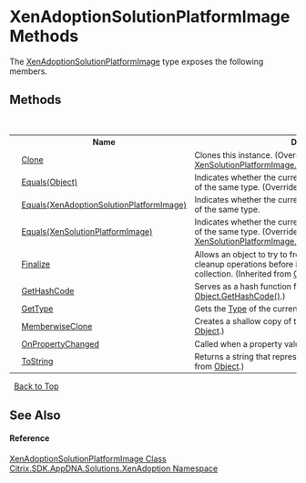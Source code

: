 # XenAdoptionSolutionPlatformImage Methods
 

The <a href="8c9f63a6-73d5-693c-1f87-74a940e705d3">XenAdoptionSolutionPlatformImage</a> type exposes the following members.


## Methods
&nbsp;<table><tr><th></th><th>Name</th><th>Description</th></tr><tr><td>![Public method](media/pubmethod.gif "Public method")</td><td><a href="801136db-fb9e-69b0-09dd-1a495585951c">Clone</a></td><td>
Clones this instance.
 (Overrides <a href="f9ee4d20-e9b6-b5fc-d453-05c9f8edba36">XenSolutionPlatformImage.Clone()</a>.)</td></tr><tr><td>![Public method](media/pubmethod.gif "Public method")</td><td><a href="0cc1846c-fbd0-ae34-2eee-d910ef483fe7">Equals(Object)</a></td><td>
Indicates whether the current object is equal to another object of the same type.
 (Overrides <a href="http://msdn2.microsoft.com/en-us/library/bsc2ak47" target="_blank">Object.Equals(Object)</a>.)</td></tr><tr><td>![Public method](media/pubmethod.gif "Public method")</td><td><a href="9ca873f1-30c4-f9f2-bf74-d9e1ff1f546c">Equals(XenAdoptionSolutionPlatformImage)</a></td><td>
Indicates whether the current object is equal to another object of the same type.</td></tr><tr><td>![Public method](media/pubmethod.gif "Public method")</td><td><a href="17ab4645-8bb4-f4b7-a775-79ce32fecf99">Equals(XenSolutionPlatformImage)</a></td><td>
Indicates whether the current object is equal to another object of the same type.
 (Overrides <a href="ec4d22aa-8d87-8dc8-67ca-68e78a4f423c">XenSolutionPlatformImage.Equals(XenSolutionPlatformImage)</a>.)</td></tr><tr><td>![Protected method](media/protmethod.gif "Protected method")</td><td><a href="http://msdn2.microsoft.com/en-us/library/4k87zsw7" target="_blank">Finalize</a></td><td>
Allows an object to try to free resources and perform other cleanup operations before it is reclaimed by garbage collection.
 (Inherited from <a href="http://msdn2.microsoft.com/en-us/library/e5kfa45b" target="_blank">Object</a>.)</td></tr><tr><td>![Public method](media/pubmethod.gif "Public method")</td><td><a href="003564bc-d396-8bda-89e9-13ff838dd5b5">GetHashCode</a></td><td>
Serves as a hash function for a particular type.
 (Overrides <a href="http://msdn2.microsoft.com/en-us/library/zdee4b3y" target="_blank">Object.GetHashCode()</a>.)</td></tr><tr><td>![Public method](media/pubmethod.gif "Public method")</td><td><a href="http://msdn2.microsoft.com/en-us/library/dfwy45w9" target="_blank">GetType</a></td><td>
Gets the <a href="http://msdn2.microsoft.com/en-us/library/42892f65" target="_blank">Type</a> of the current instance.
 (Inherited from <a href="http://msdn2.microsoft.com/en-us/library/e5kfa45b" target="_blank">Object</a>.)</td></tr><tr><td>![Protected method](media/protmethod.gif "Protected method")</td><td><a href="http://msdn2.microsoft.com/en-us/library/57ctke0a" target="_blank">MemberwiseClone</a></td><td>
Creates a shallow copy of the current <a href="http://msdn2.microsoft.com/en-us/library/e5kfa45b" target="_blank">Object</a>.
 (Inherited from <a href="http://msdn2.microsoft.com/en-us/library/e5kfa45b" target="_blank">Object</a>.)</td></tr><tr><td>![Protected method](media/protmethod.gif "Protected method")</td><td><a href="b396ab39-6e04-aa71-d84a-7f58f32cf0c6">OnPropertyChanged</a></td><td>
Called when a property value changes.</td></tr><tr><td>![Public method](media/pubmethod.gif "Public method")</td><td><a href="http://msdn2.microsoft.com/en-us/library/7bxwbwt2" target="_blank">ToString</a></td><td>
Returns a string that represents the current object.
 (Inherited from <a href="http://msdn2.microsoft.com/en-us/library/e5kfa45b" target="_blank">Object</a>.)</td></tr></table>&nbsp;
<a href="#xenadoptionsolutionplatformimage-methods">Back to Top</a>

## See Also


#### Reference
<a href="8c9f63a6-73d5-693c-1f87-74a940e705d3">XenAdoptionSolutionPlatformImage Class</a><br /><a href="2a3ca15a-daca-4e24-783c-63ca2cba5f92">Citrix.SDK.AppDNA.Solutions.XenAdoption Namespace</a><br />